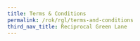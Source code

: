 ```yaml
---
title: Terms & Conditions
permalink: /rok/rgl/terms-and-conditions
third_nav_title: Reciprocal Green Lane
---
```

